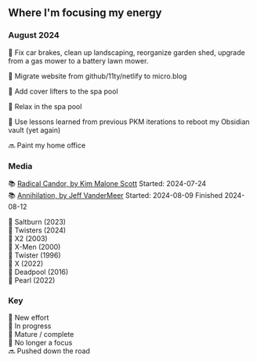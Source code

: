 ## Where I'm focusing my energy

### August 2024

🌿 Fix car brakes, clean up landscaping, reorganize garden shed, upgrade from a gas mower to a battery lawn mower.

🌲 Migrate website from github/11ty/netlify to micro.blog

🌲 Add cover lifters to the spa pool

🌿 Relax in the spa pool

🌿 Use lessons learned from previous PKM iterations to reboot my Obsidian vault (yet again)

🔜 Paint my home office

### Media
📚 [Radical Candor, by Kim Malone Scott](https://openlibrary.org/works/OL17803541W/Radical_Candor) Started: 2024-07-24<br>
📚 [Annihilation, by Jeff VanderMeer](https://openlibrary.org/works/OL17268007W/Annihilation) Started: 2024-08-09 Finished 2024-08-12<br>

🍿 Saltburn (2023)<br>
🍿 Twisters (2024)<br>
🍿 X2 (2003)<br>
🍿 X-Men (2000)<br>
🍿 Twister (1996)<br>
🍿 X (2022)<br>
🍿 Deadpool (2016)<br>
🍿 Pearl (2022)<br>

### Key
🌱 New effort<br>
🌿 In progress<br>
🌲 Mature / complete<br>
🍂 No longer a focus<br>
🔜 Pushed down the road<br>
